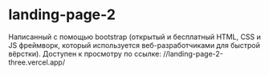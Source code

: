# landing-page-2
Написанный с помощью bootstrap (открытый и бесплатный HTML, CSS и JS фреймворк, который используется веб-разработчиками для быстрой вёрстки).
Доступен к просмотру по ссылке: //landing-page-2-three.vercel.app/


